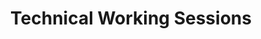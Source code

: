 ---
title: "Technical Working Sessions"
linkTitle: "Technical Working Sessions"
weight: 5
description: >
  A Technical Working Session is a collaborative meeting where backend users of the CHT (such as app developers and data scientists) and Medic product managers, software engineers, and UX researchers come together to dive deeper into technical issues and develop potential solutions in real time. 
---